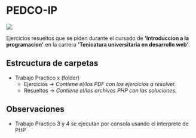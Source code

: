 # PEDCO-IP

<img src="https://repository-images.githubusercontent.com/405745929/9ce60d3d-2d56-416b-aadf-417e24e077b7">

Ejercicios resueltos que se piden durante el cursado de <b>'Introduccion a la programacion'</b> en la carrera <b>'Tenicatura universitaria en desarrollo web'</b>.

## Estrcuctura de carpetas
* Trabajo Practico x (folder)
  * Ejercicios -> _Contiene el/los PDF con los ejercicios a resolver._
  * Resueltos -> _Contiene el/los archivos PHP con las soluciones._

## Observaciones
- Trabajo Practico 3 y 4 se ejecutan por consola usando el interprete de PHP
